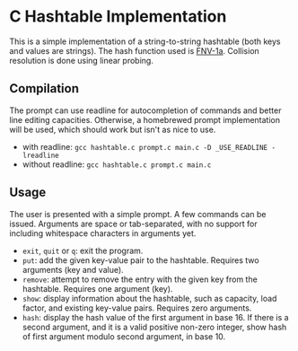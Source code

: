 # C Hashtable Implementation

This is a simple implementation of a string-to-string hashtable (both keys and
values are strings). The hash function used is
[FNV-1a](http://www.isthe.com/chongo/tech/comp/fnv/index.html#FNV-1a).
Collision resolution is done using linear probing.

## Compilation

The prompt can use readline for autocompletion of commands and better line
editing capacities. Otherwise, a homebrewed prompt implementation will be used,
which should work but isn't as nice to use.

- with readline: `gcc hashtable.c prompt.c main.c -D _USE_READLINE -lreadline`
- without readline: `gcc hashtable.c prompt.c main.c`

## Usage

The user is presented with a simple prompt. A few commands can be issued.
Arguments are space or tab-separated, with no support for including whitespace
characters in arguments yet.

- `exit`, `quit` or `q`: exit the program.
- `put`: add the given key-value pair to the hashtable. Requires two arguments
  (key and value).
- `remove`: attempt to remove the entry with the given key from the hashtable.
  Requires one argument (key).
- `show`: display information about the hashtable, such as capacity, load
  factor, and existing key-value pairs. Requires zero arguments.
- `hash`: display the hash value of the first argument in base 16. If there is
  a second argument, and it is a valid positive non-zero integer, show hash of
  first argument modulo second argument, in base 10.
